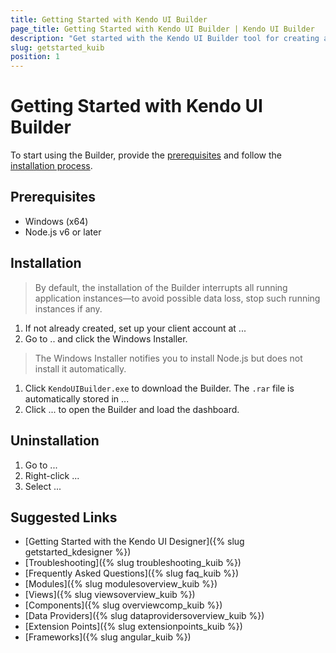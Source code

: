 ```yaml
---
title: Getting Started with Kendo UI Builder
page_title: Getting Started with Kendo UI Builder | Kendo UI Builder
description: "Get started with the Kendo UI Builder tool for creating and managing Angular and AngularJS-based web applications."
slug: getstarted_kuib
position: 1
---
```


# Getting Started with Kendo UI Builder

To start using the Builder, provide the [prerequisites](#toc-prerequisites) and follow the [installation process](#toc-installation).  

## Prerequisites

* Windows (x64)
* Node.js v6 or later

## Installation

> By default, the installation of the Builder interrupts all running application instances&mdash;to avoid possible data loss, stop such running instances if any.

1. If not already created, set up your client account at ...
1. Go to .. and click the Windows Installer.

  > The Windows Installer notifies you to install Node.js but does not install it automatically.

1. Click `KendoUIBuilder.exe` to download the Builder. The `.rar` file is automatically stored in ...
1. Click ... to open the Builder and load the dashboard.  

## Uninstallation

1. Go to ...
1. Right-click ...
1. Select ...

## Suggested Links

* [Getting Started with the Kendo UI Designer]({% slug getstarted_kdesigner %})
* [Troubleshooting]({% slug troubleshooting_kuib %})
* [Frequently Asked Questions]({% slug faq_kuib %})
* [Modules]({% slug modulesoverview_kuib %})
* [Views]({% slug viewsoverview_kuib %})
* [Components]({% slug overviewcomp_kuib %})
* [Data Providers]({% slug dataprovidersoverview_kuib %})
* [Extension Points]({% slug extensionpoints_kuib %})
* [Frameworks]({% slug angular_kuib %})
